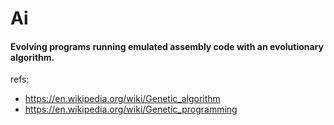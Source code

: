 # Ai

#### Evolving programs running emulated assembly code with an evolutionary algorithm.

refs:
- https://en.wikipedia.org/wiki/Genetic_algorithm
- https://en.wikipedia.org/wiki/Genetic_programming
